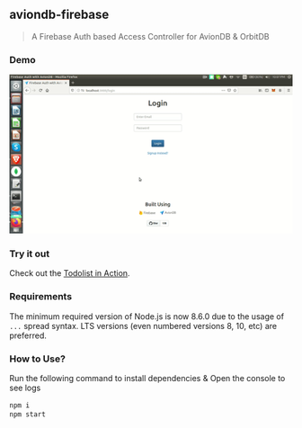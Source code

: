 ## aviondb-firebase

> A Firebase Auth based Access Controller for AvionDB & OrbitDB

### Demo

![Firebase based Auth with AvionDB](./assets/ezgif.com-video-to-gif.gif)

### Try it out

Check out the [Todolist in Action](https://bit.ly/aviondb-firebase).

### Requirements

The minimum required version of Node.js is now 8.6.0 due to the usage of `...` spread syntax. LTS versions (even numbered versions 8, 10, etc) are preferred.

### How to Use?

Run the following command to install dependencies & Open the console to see logs

```
npm i
npm start
```
